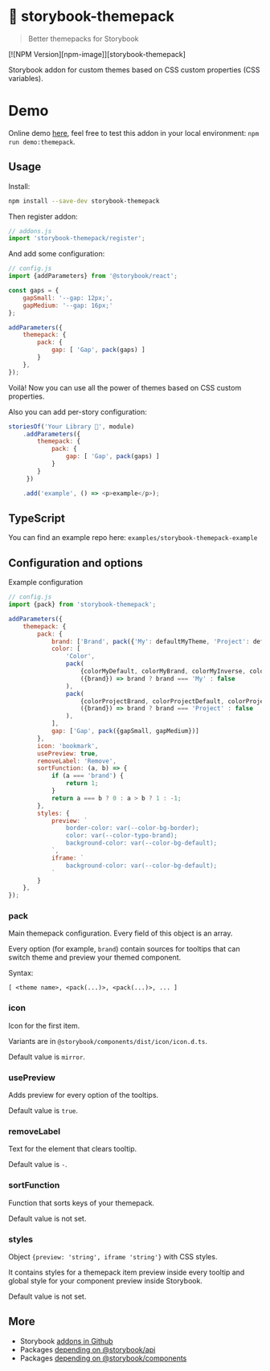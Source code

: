 # 🎨 storybook-themepack
> Better themepacks for Storybook

[![NPM Version][npm-image]][storybook-themepack]

Storybook addon for custom themes based on CSS custom properties (CSS variables).

# Demo
Online demo [here](https://hcz.github.io/storybook-addons/), feel free to test this addon in your local environment: `npm run demo:themepack`.

## Usage

Install:
```bash
npm install --save-dev storybook-themepack
```

Then register addon:

```javascript
// addons.js
import 'storybook-themepack/register';
```

And add some configuration:
```javascript
// config.js
import {addParameters} from '@storybook/react';

const gaps = {
    gapSmall: '--gap: 12px;',
    gapMedium: '--gap: 16px;'
};

addParameters({
	themepack: {
		pack: {
            gap: [ 'Gap', pack(gaps) ]
        }
	},
});

```

Voilà! Now you can use all the power of themes based on CSS custom properties.

Also you can add per-story configuration:

```javascript
storiesOf('Your Library 🎨', module)
	.addParameters({
        themepack: {
            pack: {
                gap: [ 'Gap', pack(gaps) ]
            }
        }
     })

	.add('example', () => <p>example</p>);
```

## TypeScript

You can find an example repo here: `examples/storybook-themepack-example`

## Configuration and options

Example configuration

```javascript
// config.js
import {pack} from 'storybook-themepack';

addParameters({
	themepack: {
		pack: {
            brand: ['Brand', pack({'My': defaultMyTheme, 'Project': defaultProjectTheme})],
            color: [
                'Color',
                pack(
                    {colorMyDefault, colorMyBrand, colorMyInverse, colorMySuccess},
                    ({brand}) => brand ? brand === 'My' : false
                ),
                pack(
                    {colorProjectBrand, colorProjectDefault, colorProjectInverse, colorProjectSuccess},
                    ({brand}) => brand ? brand === 'Project' : false
                ),
            ],
            gap: ['Gap', pack({gapSmall, gapMedium})]
        },
		icon: 'bookmark',
		usePreview: true,
		removeLabel: 'Remove',
		sortFunction: (a, b) => {
			if (a === 'brand') {
				return 1;
			}
			return a === b ? 0 : a > b ? 1 : -1;
		},
		styles: {
			preview: `
				border-color: var(--color-bg-border);
				color: var(--color-typo-brand);
				background-color: var(--color-bg-default);
			`,
			iframe: `
				background-color: var(--color-bg-default);
			`
		}
	},
});
```

### pack
Main themepack configuration. Every field of this object is an array.

Every option (for example, `brand`) contain sources for tooltips that can switch theme and preview your themed component.

Syntax:
````
[ <theme name>, <pack(...)>, <pack(...)>, ... ]
````

### icon
Icon for the first item.

Variants are in `@storybook/components/dist/icon/icon.d.ts`.

Default value is `mirror`.

### usePreview
Adds preview for every option of the tooltips.

Default value is `true`.

### removeLabel
Text for the element that clears tooltip.

Default value is `-`.

### sortFunction
Function that sorts keys of your themepack.

Default value is not set.

### styles
Object `{preview: 'string', iframe 'string'}` with CSS styles.

It contains styles for a themepack item preview inside every tooltip and global style for your component preview inside Storybook.

Default value is not set.

## More

- Storybook [addons in Github](https://github.com/search?l=TypeScript&o=desc&q=storybook+addon&s=stars&type=Repositories)
- Packages [depending on @storybook/api](https://www.npmjs.com/browse/depended/@storybook/api)
- Packages [depending on @storybook/components](https://www.npmjs.com/browse/depended/@storybook/components)
